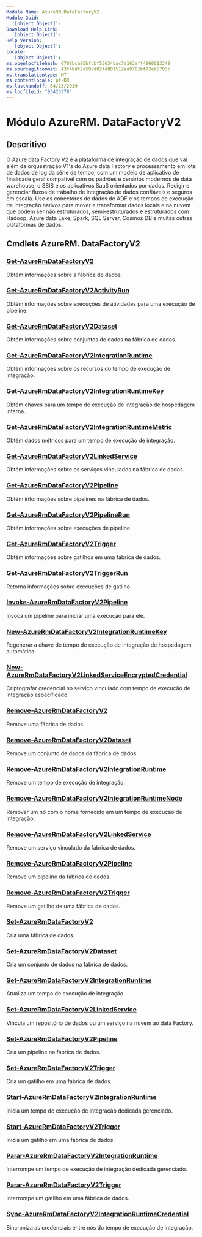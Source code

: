 ```yaml
---
Module Name: AzureRM.DataFactoryV2
Module Guid:
  '[object Object]': 
Download Help Link:
  '[object Object]': 
Help Version:
  '[object Object]': 
Locale:
  '[object Object]': 
ms.openlocfilehash: 0708bca85bfcbf53634bac7a163aff4960613349
ms.sourcegitcommit: 43f4bdf2a59dd82fd881512aa9761bf72eb5703c
ms.translationtype: MT
ms.contentlocale: pt-BR
ms.lasthandoff: 04/23/2019
ms.locfileid: "93425378"
---
```

# Módulo AzureRM. DataFactoryV2
## Descritivo
O Azure data Factory V2 é a plataforma de integração de dados que vai além da orquestração V1's do Azure data Factory e processamento em lote de dados de log da série de tempo, com um modelo de aplicativo de finalidade geral compatível com os padrões e cenários modernos de data warehouse, o SSIS e os aplicativos SaaS orientados por dados. Redigir e gerenciar fluxos de trabalho de integração de dados confiáveis e seguros em escala. Use os conectores de dados de ADF e os tempos de execução de integração nativos para mover e transformar dados locais e na nuvem que podem ser não estruturados, semi-estruturados e estruturados com Hadoop, Azure data Lake, Spark, SQL Server, Cosmos DB e muitas outras plataformas de dados.

## Cmdlets AzureRM. DataFactoryV2
### [Get-AzureRmDataFactoryV2](Get-AzureRmDataFactoryV2.md)
Obtém informações sobre a fábrica de dados.

### [Get-AzureRmDataFactoryV2ActivityRun](Get-AzureRmDataFactoryV2ActivityRun.md)
Obtém informações sobre execuções de atividades para uma execução de pipeline.

### [Get-AzureRmDataFactoryV2Dataset](Get-AzureRmDataFactoryV2Dataset.md)
Obtém informações sobre conjuntos de dados na fábrica de dados.

### [Get-AzureRmDataFactoryV2IntegrationRuntime](Get-AzureRmDataFactoryV2IntegrationRuntime.md)
Obtém informações sobre os recursos do tempo de execução de integração.

### [Get-AzureRmDataFactoryV2IntegrationRuntimeKey](Get-AzureRmDataFactoryV2IntegrationRuntimeKey.md)
Obtém chaves para um tempo de execução de integração de hospedagem interna.

### [Get-AzureRmDataFactoryV2IntegrationRuntimeMetric](Get-AzureRmDataFactoryV2IntegrationRuntimeMetric.md)
Obtém dados métricos para um tempo de execução de integração. 

### [Get-AzureRmDataFactoryV2LinkedService](Get-AzureRmDataFactoryV2LinkedService.md)
Obtém informações sobre os serviços vinculados na fábrica de dados.

### [Get-AzureRmDataFactoryV2Pipeline](Get-AzureRmDataFactoryV2Pipeline.md)
Obtém informações sobre pipelines na fábrica de dados.

### [Get-AzureRmDataFactoryV2PipelineRun](Get-AzureRmDataFactoryV2PipelineRun.md)
Obtém informações sobre execuções de pipeline.

### [Get-AzureRmDataFactoryV2Trigger](Get-AzureRmDataFactoryV2Trigger.md)
Obtém informações sobre gatilhos em uma fábrica de dados.

### [Get-AzureRmDataFactoryV2TriggerRun](Get-AzureRmDataFactoryV2TriggerRun.md)
Retorna informações sobre execuções de gatilho.

### [Invoke-AzureRmDataFactoryV2Pipeline](Invoke-AzureRmDataFactoryV2Pipeline.md)
  Invoca um pipeline para iniciar uma execução para ele.

### [New-AzureRmDataFactoryV2IntegrationRuntimeKey](New-AzureRmDataFactoryV2IntegrationRuntimeKey.md)
Regenerar a chave de tempo de execução de integração de hospedagem automática.

### [New-AzureRmDataFactoryV2LinkedServiceEncryptedCredential](New-AzureRmDataFactoryV2LinkedServiceEncryptedCredential.md)
Criptografar credencial no serviço vinculado com tempo de execução de integração especificado.

### [Remove-AzureRmDataFactoryV2](Remove-AzureRmDataFactoryV2.md)
Remove uma fábrica de dados.

### [Remove-AzureRmDataFactoryV2Dataset](Remove-AzureRmDataFactoryV2Dataset.md)
Remove um conjunto de dados da fábrica de dados.

### [Remove-AzureRmDataFactoryV2IntegrationRuntime](Remove-AzureRmDataFactoryV2IntegrationRuntime.md)
Remove um tempo de execução de integração.

### [Remove-AzureRmDataFactoryV2IntegrationRuntimeNode](Remove-AzureRmDataFactoryV2IntegrationRuntimeNode.md)
Remover um nó com o nome fornecido em um tempo de execução de integração.

### [Remove-AzureRmDataFactoryV2LinkedService](Remove-AzureRmDataFactoryV2LinkedService.md)
Remove um serviço vinculado da fábrica de dados.

### [Remove-AzureRmDataFactoryV2Pipeline](Remove-AzureRmDataFactoryV2Pipeline.md)
Remove um pipeline da fábrica de dados.

### [Remove-AzureRmDataFactoryV2Trigger](Remove-AzureRmDataFactoryV2Trigger.md)
Remove um gatilho de uma fábrica de dados.

### [Set-AzureRmDataFactoryV2](Set-AzureRmDataFactoryV2.md)
Cria uma fábrica de dados.

### [Set-AzureRmDataFactoryV2Dataset](Set-AzureRmDataFactoryV2Dataset.md)
Cria um conjunto de dados na fábrica de dados.

### [Set-AzureRmDataFactoryV2IntegrationRuntime](Set-AzureRmDataFactoryV2IntegrationRuntime.md)
Atualiza um tempo de execução de integração.

### [Set-AzureRmDataFactoryV2LinkedService](Set-AzureRmDataFactoryV2LinkedService.md)
Vincula um repositório de dados ou um serviço na nuvem ao data Factory.

### [Set-AzureRmDataFactoryV2Pipeline](Set-AzureRmDataFactoryV2Pipeline.md)
Cria um pipeline na fábrica de dados.

### [Set-AzureRmDataFactoryV2Trigger](Set-AzureRmDataFactoryV2Trigger.md)
Cria um gatilho em uma fábrica de dados.

### [Start-AzureRmDataFactoryV2IntegrationRuntime](Start-AzureRmDataFactoryV2IntegrationRuntime.md)
Inicia um tempo de execução de integração dedicada gerenciado.

### [Start-AzureRmDataFactoryV2Trigger](Start-AzureRmDataFactoryV2Trigger.md)
Inicia um gatilho em uma fábrica de dados.

### [Parar-AzureRmDataFactoryV2IntegrationRuntime](Stop-AzureRmDataFactoryV2IntegrationRuntime.md)
Interrompe um tempo de execução de integração dedicada gerenciado.

### [Parar-AzureRmDataFactoryV2Trigger](Stop-AzureRmDataFactoryV2Trigger.md)
Interrompe um gatilho em uma fábrica de dados.

### [Sync-AzureRmDataFactoryV2IntegrationRuntimeCredential](Sync-AzureRmDataFactoryV2IntegrationRuntimeCredential.md)
Sincroniza as credenciais entre nós do tempo de execução de integração.

